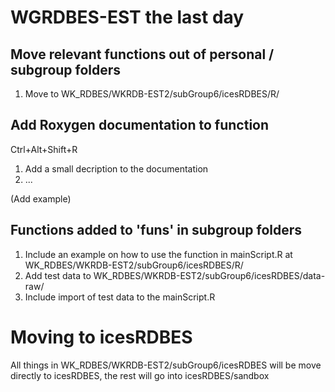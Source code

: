 # WGRDBES-EST the last day

## Move relevant functions out of personal / subgroup folders 
1. Move to WK_RDBES/WKRDB-EST2/subGroup6/icesRDBES/R/

## Add Roxygen documentation to function
Ctrl+Alt+Shift+R
1. Add a small decription to the documentation
2. ...

 (Add example)

## Functions added to 'funs' in subgroup folders
1. Include an example on how to use the function in mainScript.R at WK_RDBES/WKRDB-EST2/subGroup6/icesRDBES/R/
2. Add test data to WK_RDBES/WKRDB-EST2/subGroup6/icesRDBES/data-raw/
3. Include import of test data to the mainScript.R 

# Moving to icesRDBES
All things in WK_RDBES/WKRDB-EST2/subGroup6/icesRDBES will be move directly to icesRDBES, the rest will go into icesRDBES/sandbox
